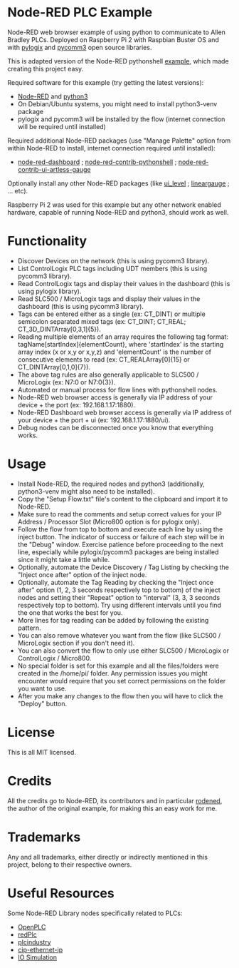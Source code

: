 # Node-RED PLC Example
Node-RED web browser example of using python to communicate to Allen Bradley PLCs. Deployed on Raspberry Pi 2 with Raspbian Buster OS and with [pylogix](https://github.com/dmroeder/pylogix) and [pycomm3](https://github.com/ottowayi/pycomm3) open source libraries.

This is adapted version of the Node-RED pythonshell [example](https://flows.nodered.org/flow/778859ca2503db35ff0e12341508efef), which made creating this project easy.

Required software for this example (try getting the latest versions):
- [Node-RED](https://nodered.org) and [python3](https://www.python.org)
- On Debian/Ubuntu systems, you might need to install python3-venv package
- pylogix and pycomm3 will be installed by the flow (internet connection will be required until installed)

Required additional Node-RED packages (use "Manage Palette" option from within Node-RED to install, internet connection required until installed):
- [node-red-dashboard](https://flows.nodered.org/node/node-red-dashboard) ; [node-red-contrib-pythonshell](https://flows.nodered.org/node/node-red-contrib-pythonshell) ; [node-red-contrib-ui-artless-gauge](https://flows.nodered.org/node/node-red-contrib-ui-artless-gauge)

Optionally install any other Node-RED packages (like [ui_level](https://flows.nodered.org/node/node-red-contrib-ui-level) ; [lineargauge](https://flows.nodered.org/node/node-red-node-ui-lineargauge) ; ... etc).

Raspberry Pi 2 was used for this example but any other network enabled hardware, capable of running Node-RED and python3, should work as well.

# Functionality
- Discover Devices on the network (this is using pycomm3 library).
- List ControlLogix PLC tags including UDT members (this is using pycomm3 library).
- Read ControlLogix tags and display their values in the dashboard (this is using pylogix library).
- Read SLC500 / MicroLogix tags and display their values in the dashboard (this is using pycomm3 library).
- Tags can be entered either as a single (ex: CT_DINT) or multiple semicolon separated mixed tags (ex: CT_DINT; CT_REAL; CT_3D_DINTArray[0,3,1]{5}).
- Reading multiple elements of an array requires the following tag format: tagName[startIndex]{elementCount}, where 'startIndex' is the starting array index (x or x,y or x,y,z) and 'elementCount' is the number of consecutive elements to read (ex: CT_REALArray[0]{15} or CT_DINTArray[0,1,0]{7}).
- The above tag rules are also generally applicable to SLC500 / MicroLogix (ex: N7:0 or N7:0{3}).
- Automated or manual process for flow lines with pythonshell nodes.
- Node-RED web browser access is generally via IP address of your device + the port (ex: 192.168.1.17:1880).
- Node-RED Dashboard web browser access is generally via IP address of your device + the port + ui (ex: 192.168.1.17:1880/ui).
- Debug nodes can be disconnected once you know that everything works.

# Usage
- Install Node-RED, the required nodes and python3 (additionally, python3-venv might also need to be installed).
- Copy the "Setup Flow.txt" file's content to the clipboard and import it to Node-RED.
- Make sure to read the comments and setup correct values for your IP Address / Processor Slot (Micro800 option is for pylogix only).
- Follow the flow from top to bottom and execute each line by using the inject button. The indicator of success or failure of each step will be in the "Debug" window. Exercise patience before proceeding to the next line, especially while pylogix/pycomm3 packages are being installed since it might take a little while.
- Optionally, automate the Device Discovery / Tag Listing by checking the "Inject once after" option of the inject node.
- Optionally, automate the Tag Reading by checking the "Inject once after" option (1, 2, 3 seconds respectively top to bottom) of the inject nodes and setting their "Repeat" option to "interval" (3, 3, 3 seconds respectively top to bottom). Try using different intervals until you find the one that works the best for you.
- More lines for tag reading can be added by following the existing pattern.
- You can also remove whatever you want from the flow (like SLC500 / MicroLogix section if you don't need it).
- You can also convert the flow to only use either SLC500 / MicroLogix or ControlLogix / Micro800.
- No special folder is set for this example and all the files/folders were created in the /home/pi/ folder. Any permission issues you might encounter would require that you set correct permissions on the folder you want to use.
- After you make any changes to the flow then you will have to click the "Deploy" button.

# License
This is all MIT licensed.

# Credits
All the credits go to Node-RED, its contributors and in particular [rodened](https://flows.nodered.org/user/rodened), the author of the original example, for making this an easy work for me.

# Trademarks
Any and all trademarks, either directly or indirectly mentioned in this project, belong to their respective owners.

# Useful Resources
Some Node-RED Library nodes specifically related to PLCs:
- [OpenPLC](https://flows.nodered.org/node/node-red-contrib-openplc)
- [redPlc](https://flows.nodered.org/node/node-red-contrib-redplc)
- [plcindustry](https://flows.nodered.org/node/plcindustry)
- [cip-ethernet-ip](https://flows.nodered.org/node/node-red-contrib-cip-ethernet-ip)
- [IO Simulation](https://flows.nodered.org/flow/eb24c4815ed772c244836dbbebd8e9d5)
